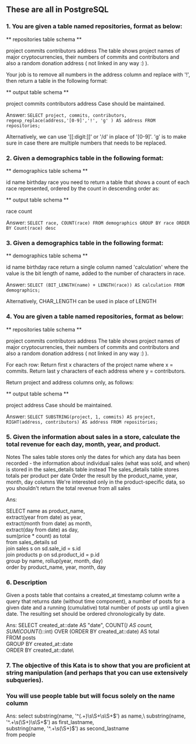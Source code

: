 ## These are all in PostgreSQL

### 1. You are given a table named repositories, format as below:

** repositories table schema **

project
commits
contributors
address
The table shows project names of major cryptocurrencies, their numbers of commits and contributors and also a random donation address ( not linked in any way :) ).

Your job is to remove all numbers in the address column and replace with '!', then return a table in the following format:

** output table schema **

project
commits
contributors
address
Case should be maintained.

Answer:
`SELECT project, commits, contributors, regexp_replace(address,'[0-9]','!', 'g' ) AS address FROM repositories;`

Alternatively, we can use '[[:digit:]]' or '/d' in place of '[0-9]'. 
'g' is to make sure in case there are multiple numbers that needs to be replaced.



### 2. Given a demographics table in the following format:

** demographics table schema **

id
name
birthday
race
you need to return a table that shows a count of each race represented, ordered by the count in descending order as:

** output table schema **

race
count

Answer: 
`SELECT race, COUNT(race)
FROM demographics
GROUP BY race
ORDER BY Count(race) desc`



### 3. Given a demographics table in the following format:

** demographics table schema **

id
name
birthday
race
return a single column named 'calculation' where the value is the bit length of name, added to the number of characters in race.

Answer:
`SELECT (BIT_LENGTH(name) + LENGTH(race)) AS calculation FROM demographics;`

Alternatively, CHAR_LENGTH can be used in place of LENGTH


### 4. You are given a table named repositories, format as below:

** repositories table schema **

project
commits
contributors
address
The table shows project names of major cryptocurrencies, their numbers of commits and contributors and also a random donation address ( not linked in any way :) ).

For each row: Return first x characters of the project name where x = commits. Return last y characters of each address where y = contributors.

Return project and address columns only, as follows:

** output table schema **

project
address
Case should be maintained.

Answer:
`SELECT SUBSTRING(project, 1, commits) AS project, RIGHT(address, contributors) AS address FROM repositories;`


### 5. Given the information about sales in a store, calculate the total revenue for each day, month, year, and product.

Notes
The sales table stores only the dates for which any data has been recorded - the information about individual sales (what was sold, and when) is stored in the sales_details table instead
The sales_details table stores totals per product per date
Order the result by the product_name, year, month, day columns
We're interested only in the product-specific data, so you shouldn't return the total revenue from all sales

Ans:

SELECT name as product_name,\
  extract(year from date) as year,\
  extract(month from date) as month,\
  extract(day from date) as day,\
  sum(price * count) as total\
from sales_details sd\
join sales s on sd.sale_id = s.id\
join products p on sd.product_id = p.id\
group by name, rollup(year, month, day)\
order by product_name, year, month, day

### 6. Description
Given a posts table that contains a created_at timestamp column write a query that returns date (without time component), a number of posts for a given date and a running (cumulative) total number of posts up until a given date. The resulting set should be ordered chronologically by date.


Ans: 
SELECT created_at::date AS "date", COUNT(*) AS count,\
    SUM(COUNT(*)::int) OVER (ORDER BY created_at::date) AS total\
  FROM posts\
  GROUP BY created_at::date\
  ORDER BY created_at::date\

### 7. The objective of this Kata is to show that you are proficient at string manipulation (and perhaps that you can use extensively subqueries).
### You will use people table but will focus solely on the name column

Ans: 
select
  substring(name, '^(.+)\s\S+\s\S+$') as name,\
  substring(name, '^.+\s(\S+)\s\S+$') as first_lastname,\
  substring(name, '^.+\s(\S+)$') as second_lastname\
from people

